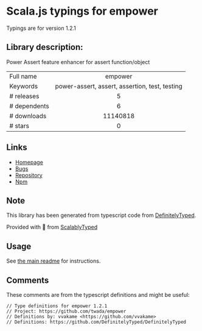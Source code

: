 
# Scala.js typings for empower

Typings are for version 1.2.1

## Library description:
Power Assert feature enhancer for assert function/object

|                    |                 |
| ------------------ | :-------------: |
| Full name          | empower |
| Keywords           | power-assert, assert, assertion, test, testing |
| # releases         | 5 |
| # dependents       | 6 |
| # downloads        | 11140818 |
| # stars            | 0 |

## Links
- [Homepage](https://github.com/power-assert-js/empower)
- [Bugs](https://github.com/power-assert-js/empower/issues)
- [Repository](https://github.com/power-assert-js/empower)
- [Npm](https://www.npmjs.com/package/empower)
    


## Note
This library has been generated from typescript code from [DefinitelyTyped](https://definitelytyped.org).

Provided with :purple_heart: from [ScalablyTyped](https://github.com/oyvindberg/ScalablyTyped)

## Usage
See [the main readme](../../readme.md) for instructions.

## Comments

These comments are from the typescript definitions and might be useful:
```
// Type definitions for empower 1.2.1
// Project: https://github.com/twada/empower
// Definitions by: vvakame <https://github.com/vvakame>
// Definitions: https://github.com/DefinitelyTyped/DefinitelyTyped

```

